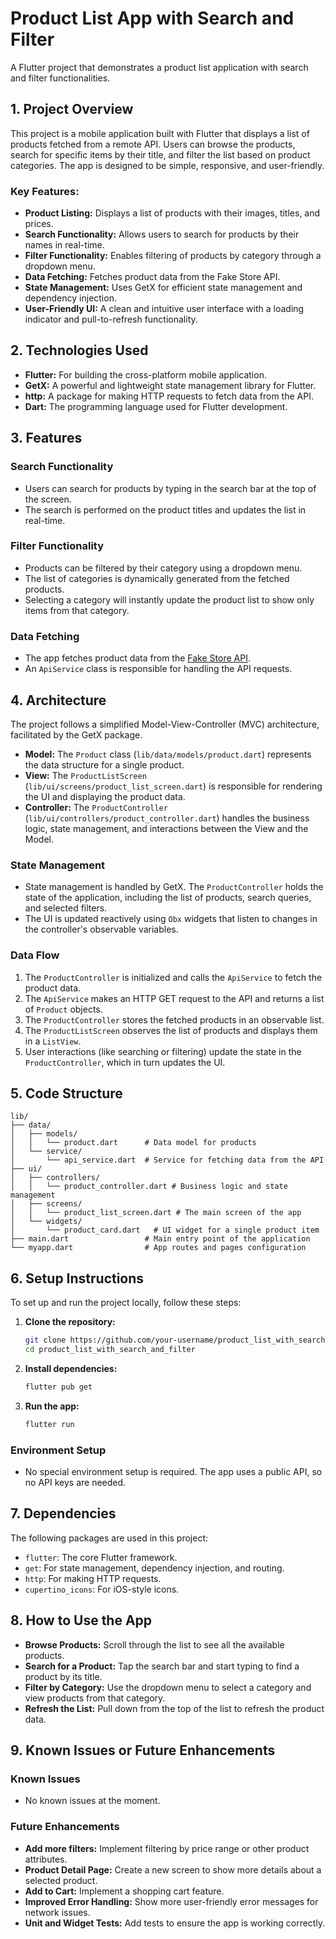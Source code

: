 # Product List App with Search and Filter

A Flutter project that demonstrates a product list application with search and filter functionalities.

## 1. Project Overview

This project is a mobile application built with Flutter that displays a list of products fetched from a remote API. Users can browse the products, search for specific items by their title, and filter the list based on product categories. The app is designed to be simple, responsive, and user-friendly.

### Key Features:
- **Product Listing:** Displays a list of products with their images, titles, and prices.
- **Search Functionality:** Allows users to search for products by their names in real-time.
- **Filter Functionality:** Enables filtering of products by category through a dropdown menu.
- **Data Fetching:** Fetches product data from the Fake Store API.
- **State Management:** Uses GetX for efficient state management and dependency injection.
- **User-Friendly UI:** A clean and intuitive user interface with a loading indicator and pull-to-refresh functionality.

## 2. Technologies Used

- **Flutter:** For building the cross-platform mobile application.
- **GetX:** A powerful and lightweight state management library for Flutter.
- **http:** A package for making HTTP requests to fetch data from the API.
- **Dart:** The programming language used for Flutter development.

## 3. Features

### Search Functionality
- Users can search for products by typing in the search bar at the top of the screen.
- The search is performed on the product titles and updates the list in real-time.

### Filter Functionality
- Products can be filtered by their category using a dropdown menu.
- The list of categories is dynamically generated from the fetched products.
- Selecting a category will instantly update the product list to show only items from that category.

### Data Fetching
- The app fetches product data from the [Fake Store API](https://fakestoreapi.com/products).
- An `ApiService` class is responsible for handling the API requests.

## 4. Architecture

The project follows a simplified Model-View-Controller (MVC) architecture, facilitated by the GetX package.

- **Model:** The `Product` class (`lib/data/models/product.dart`) represents the data structure for a single product.
- **View:** The `ProductListScreen` (`lib/ui/screens/product_list_screen.dart`) is responsible for rendering the UI and displaying the product data.
- **Controller:** The `ProductController` (`lib/ui/controllers/product_controller.dart`) handles the business logic, state management, and interactions between the View and the Model.

### State Management
- State management is handled by GetX. The `ProductController` holds the state of the application, including the list of products, search queries, and selected filters.
- The UI is updated reactively using `Obx` widgets that listen to changes in the controller's observable variables.

### Data Flow
1. The `ProductController` is initialized and calls the `ApiService` to fetch the product data.
2. The `ApiService` makes an HTTP GET request to the API and returns a list of `Product` objects.
3. The `ProductController` stores the fetched products in an observable list.
4. The `ProductListScreen` observes the list of products and displays them in a `ListView`.
5. User interactions (like searching or filtering) update the state in the `ProductController`, which in turn updates the UI.

## 5. Code Structure

```
lib/
├── data/
│   ├── models/
│   │   └── product.dart      # Data model for products
│   └── service/
│       └── api_service.dart  # Service for fetching data from the API
├── ui/
│   ├── controllers/
│   │   └── product_controller.dart # Business logic and state management
│   ├── screens/
│   │   └── product_list_screen.dart # The main screen of the app
│   └── widgets/
│       └── product_card.dart   # UI widget for a single product item
├── main.dart                 # Main entry point of the application
└── myapp.dart                # App routes and pages configuration
```

## 6. Setup Instructions

To set up and run the project locally, follow these steps:

1. **Clone the repository:**
   ```bash
   git clone https://github.com/your-username/product_list_with_search_and_filter.git
   cd product_list_with_search_and_filter
   ```

2. **Install dependencies:**
   ```bash
   flutter pub get
   ```

3. **Run the app:**
   ```bash
   flutter run
   ```

### Environment Setup
- No special environment setup is required. The app uses a public API, so no API keys are needed.

## 7. Dependencies

The following packages are used in this project:

- `flutter`: The core Flutter framework.
- `get`: For state management, dependency injection, and routing.
- `http`: For making HTTP requests.
- `cupertino_icons`: For iOS-style icons.

## 8. How to Use the App

- **Browse Products:** Scroll through the list to see all the available products.
- **Search for a Product:** Tap the search bar and start typing to find a product by its title.
- **Filter by Category:** Use the dropdown menu to select a category and view products from that category.
- **Refresh the List:** Pull down from the top of the list to refresh the product data.

## 9. Known Issues or Future Enhancements

### Known Issues
- No known issues at the moment.

### Future Enhancements
- **Add more filters:** Implement filtering by price range or other product attributes.
- **Product Detail Page:** Create a new screen to show more details about a selected product.
- **Add to Cart:** Implement a shopping cart feature.
- **Improved Error Handling:** Show more user-friendly error messages for network issues.
- **Unit and Widget Tests:** Add tests to ensure the app is working correctly.

